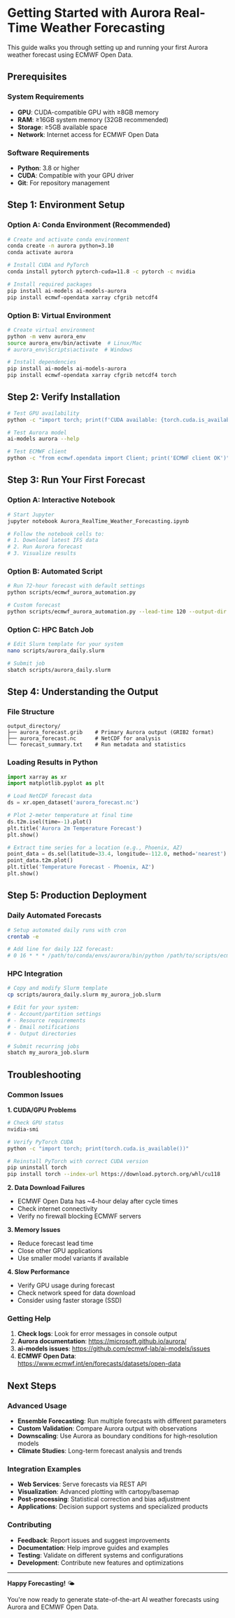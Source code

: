 # Getting Started with Aurora Real-Time Weather Forecasting

This guide walks you through setting up and running your first Aurora weather forecast using ECMWF Open Data.

## Prerequisites

### System Requirements
- **GPU**: CUDA-compatible GPU with ≥8GB memory
- **RAM**: ≥16GB system memory (32GB recommended)
- **Storage**: ≥5GB available space
- **Network**: Internet access for ECMWF Open Data

### Software Requirements
- **Python**: 3.8 or higher
- **CUDA**: Compatible with your GPU driver
- **Git**: For repository management

## Step 1: Environment Setup

### Option A: Conda Environment (Recommended)
```bash
# Create and activate conda environment
conda create -n aurora python=3.10
conda activate aurora

# Install CUDA and PyTorch
conda install pytorch pytorch-cuda=11.8 -c pytorch -c nvidia

# Install required packages
pip install ai-models ai-models-aurora
pip install ecmwf-opendata xarray cfgrib netcdf4
```

### Option B: Virtual Environment
```bash
# Create virtual environment
python -m venv aurora_env
source aurora_env/bin/activate  # Linux/Mac
# aurora_env\Scripts\activate  # Windows

# Install dependencies
pip install ai-models ai-models-aurora
pip install ecmwf-opendata xarray cfgrib netcdf4 torch
```

## Step 2: Verify Installation

```bash
# Test GPU availability
python -c "import torch; print(f'CUDA available: {torch.cuda.is_available()}')"

# Test Aurora model
ai-models aurora --help

# Test ECMWF client
python -c "from ecmwf.opendata import Client; print('ECMWF client OK')"
```

## Step 3: Run Your First Forecast

### Option A: Interactive Notebook
```bash
# Start Jupyter
jupyter notebook Aurora_RealTime_Weather_Forecasting.ipynb

# Follow the notebook cells to:
# 1. Download latest IFS data
# 2. Run Aurora forecast
# 3. Visualize results
```

### Option B: Automated Script
```bash
# Run 72-hour forecast with default settings
python scripts/ecmwf_aurora_automation.py

# Custom forecast
python scripts/ecmwf_aurora_automation.py --lead-time 120 --output-dir ./my_forecast
```

### Option C: HPC Batch Job
```bash
# Edit Slurm template for your system
nano scripts/aurora_daily.slurm

# Submit job
sbatch scripts/aurora_daily.slurm
```

## Step 4: Understanding the Output

### File Structure
```
output_directory/
├── aurora_forecast.grib    # Primary Aurora output (GRIB2 format)
├── aurora_forecast.nc      # NetCDF for analysis
└── forecast_summary.txt    # Run metadata and statistics
```

### Loading Results in Python
```python
import xarray as xr
import matplotlib.pyplot as plt

# Load NetCDF forecast data
ds = xr.open_dataset('aurora_forecast.nc')

# Plot 2-meter temperature at final time
ds.t2m.isel(time=-1).plot()
plt.title('Aurora 2m Temperature Forecast')
plt.show()

# Extract time series for a location (e.g., Phoenix, AZ)
point_data = ds.sel(latitude=33.4, longitude=-112.0, method='nearest')
point_data.t2m.plot()
plt.title('Temperature Forecast - Phoenix, AZ')
plt.show()
```

## Step 5: Production Deployment

### Daily Automated Forecasts
```bash
# Setup automated daily runs with cron
crontab -e

# Add line for daily 12Z forecast:
# 0 16 * * * /path/to/conda/envs/aurora/bin/python /path/to/scripts/ecmwf_aurora_automation.py
```

### HPC Integration
```bash
# Copy and modify Slurm template
cp scripts/aurora_daily.slurm my_aurora_job.slurm

# Edit for your system:
# - Account/partition settings
# - Resource requirements
# - Email notifications
# - Output directories

# Submit recurring jobs
sbatch my_aurora_job.slurm
```

## Troubleshooting

### Common Issues

**1. CUDA/GPU Problems**
```bash
# Check GPU status
nvidia-smi

# Verify PyTorch CUDA
python -c "import torch; print(torch.cuda.is_available())"

# Reinstall PyTorch with correct CUDA version
pip uninstall torch
pip install torch --index-url https://download.pytorch.org/whl/cu118
```

**2. Data Download Failures**
- ECMWF Open Data has ~4-hour delay after cycle times
- Check internet connectivity
- Verify no firewall blocking ECMWF servers

**3. Memory Issues**
- Reduce forecast lead time
- Close other GPU applications
- Use smaller model variants if available

**4. Slow Performance**
- Verify GPU usage during forecast
- Check network speed for data download
- Consider using faster storage (SSD)

### Getting Help

1. **Check logs**: Look for error messages in console output
2. **Aurora documentation**: https://microsoft.github.io/aurora/
3. **ai-models issues**: https://github.com/ecmwf-lab/ai-models/issues
4. **ECMWF Open Data**: https://www.ecmwf.int/en/forecasts/datasets/open-data

## Next Steps

### Advanced Usage
- **Ensemble Forecasting**: Run multiple forecasts with different parameters
- **Custom Validation**: Compare Aurora output with observations
- **Downscaling**: Use Aurora as boundary conditions for high-resolution models
- **Climate Studies**: Long-term forecast analysis and trends

### Integration Examples
- **Web Services**: Serve forecasts via REST API
- **Visualization**: Advanced plotting with cartopy/basemap
- **Post-processing**: Statistical correction and bias adjustment
- **Applications**: Decision support systems and specialized products

### Contributing
- **Feedback**: Report issues and suggest improvements
- **Documentation**: Help improve guides and examples
- **Testing**: Validate on different systems and configurations
- **Development**: Contribute new features and optimizations

---

**Happy Forecasting!** 🌤️

You're now ready to generate state-of-the-art AI weather forecasts using Aurora and ECMWF Open Data.